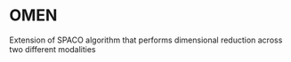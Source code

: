 # OMEN
Extension of SPACO algorithm that performs dimensional reduction across two different modalities 
